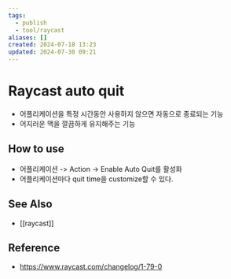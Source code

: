 ```yaml
---
tags:
  - publish
  - tool/raycast
aliases: []
created: 2024-07-18 13:23
updated: 2024-07-30 09:21
---
```

# Raycast auto quit
- 어플리케이션을 특정 시간동안 사용하지 않으면 자동으로 종료되는 기능
- 어지러운 맥을 깔끔하게 유지해주는 기능

## How to use
- 어플리케이션 -> Action -> Enable Auto Quit를 활성화
- 어플리케이션마다 quit time을 customize할 수 있다.

## See Also
- [[raycast]]

## Reference
- https://www.raycast.com/changelog/1-79-0